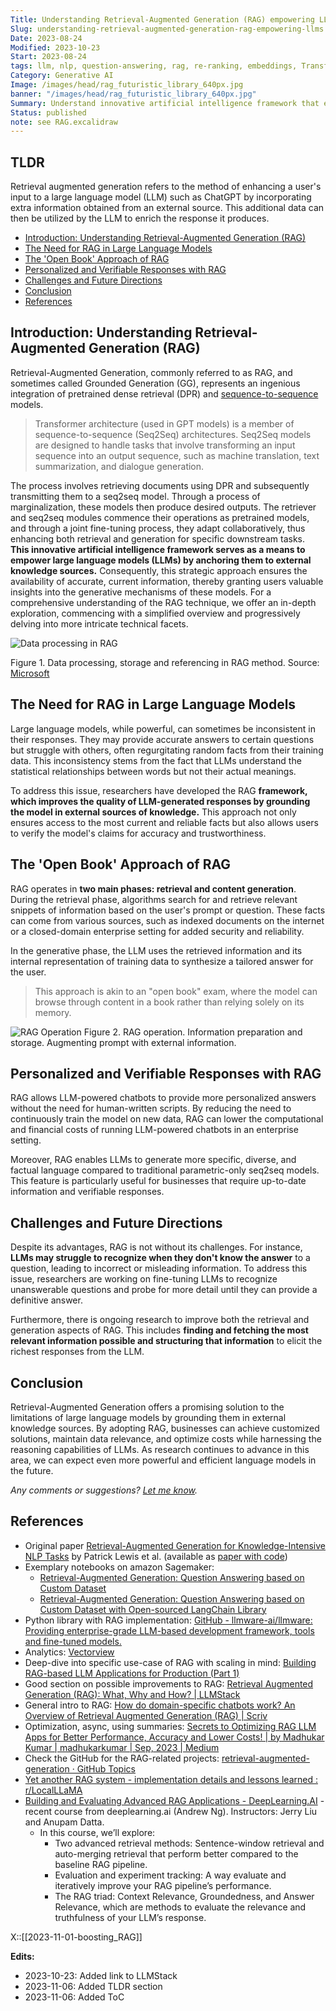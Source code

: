 ```yaml
---
Title: Understanding Retrieval-Augmented Generation (RAG) empowering LLMs
Slug: understanding-retrieval-augmented-generation-rag-empowering-llms
Date: 2023-08-24
Modified: 2023-10-23
Start: 2023-08-24
tags: llm, nlp, question-answering, rag, re-ranking, embeddings, Transformers, seq2seq, prompt, pretrained-dense-retrieval
Category: Generative AI
Image: /images/head/rag_futuristic_library_640px.jpg
banner: "/images/head/rag_futuristic_library_640px.jpg"
Summary: Understand innovative artificial intelligence framework that empower large language models (LLMs) by anchoring them to external knowledge sources with accurate, current information.
Status: published
note: see RAG.excalidraw
---
```

## TLDR

Retrieval augmented generation refers to the method of enhancing a user's input to a large language model (LLM) such as ChatGPT by incorporating extra information obtained from an external source. This additional data can then be utilized by the LLM to enrich the response it produces.

<!-- MarkdownTOC levels="2,3" autolink="true" autoanchor="true" -->

- [Introduction: Understanding Retrieval-Augmented Generation \(RAG\)](#introduction-understanding-retrieval-augmented-generation-rag)
- [The Need for RAG in Large Language Models](#the-need-for-rag-in-large-language-models)
- [The 'Open Book' Approach of RAG](#the-open-book-approach-of-rag)
- [Personalized and Verifiable Responses with RAG](#personalized-and-verifiable-responses-with-rag)
- [Challenges and Future Directions](#challenges-and-future-directions)
- [Conclusion](#conclusion)
- [References](#references)

<!-- /MarkdownTOC -->

<a id="introduction-understanding-retrieval-augmented-generation-rag"></a>

## Introduction: Understanding Retrieval-Augmented Generation (RAG)

Retrieval-Augmented Generation, commonly referred to as RAG, and sometimes called Grounded Generation (GG), represents an ingenious integration of pretrained dense retrieval (DPR) and [sequence-to-sequence](https://en.wikipedia.org/wiki/Seq2seq) models.

> Transformer architecture (used in GPT models) is a member of sequence-to-sequence (Seq2Seq) architectures. Seq2Seq models are designed to handle tasks that involve transforming an input sequence into an output sequence, such as machine translation, text summarization, and dialogue generation.

The process involves retrieving documents using DPR and subsequently transmitting them to a seq2seq model. Through a process of marginalization, these models then produce desired outputs. The retriever and seq2seq modules commence their operations as pretrained models, and through a joint fine-tuning process, they adapt collaboratively, thus enhancing both retrieval and generation for specific downstream tasks. **This innovative artificial intelligence framework serves as a means to empower large language models (LLMs) by anchoring them to external knowledge sources.** Consequently, this strategic approach ensures the availability of accurate, current information, thereby granting users valuable insights into the generative mechanisms of these models. For a comprehensive understanding of the RAG technique, we offer an in-depth exploration, commencing with a simplified overview and progressively delving into more intricate technical facets.

![Data processing in RAG](https://learn.microsoft.com/en-us/azure/machine-learning/media/concept-retrieval-augmented-generation/retrieval-augmented-generation-walkthrough.png?view=azureml-api-2#lightbox)

Figure 1. Data processing, storage and referencing in RAG method. Source: [Microsoft](https://learn.microsoft.com/en-us/azure/machine-learning/concept-retrieval-augmented-generation?view=azureml-api-2)

<a id="the-need-for-rag-in-large-language-models"></a>

## The Need for RAG in Large Language Models

Large language models, while powerful, can sometimes be inconsistent in their responses. They may provide accurate answers to certain questions but struggle with others, often regurgitating random facts from their training data. This inconsistency stems from the fact that LLMs understand the statistical relationships between words but not their actual meanings.

To address this issue, researchers have developed the RAG **framework, which improves the quality of LLM-generated responses by grounding the model in external sources of knowledge.** This approach not only ensures access to the most current and reliable facts but also allows users to verify the model's claims for accuracy and trustworthiness.

<a id="the-open-book-approach-of-rag"></a>

## The 'Open Book' Approach of RAG

RAG operates in **two main phases: retrieval and content generation**. During the retrieval phase, algorithms search for and retrieve relevant snippets of information based on the user's prompt or question. These facts can come from various sources, such as indexed documents on the internet or a closed-domain enterprise setting for added security and reliability.

In the generative phase, the LLM uses the retrieved information and its internal representation of training data to synthesize a tailored answer for the user.

> This approach is akin to an "open book" exam, where the model can browse through content in a book rather than relying solely on its memory.

![RAG Operation](/images/retrieval_augmented_generation/RAG.png)
Figure 2. RAG operation. Information preparation and storage. Augmenting prompt with external information.

<a id="personalized-and-verifiable-responses-with-rag"></a>

## Personalized and Verifiable Responses with RAG

RAG allows LLM-powered chatbots to provide more personalized answers without the need for human-written scripts. By reducing the need to continuously train the model on new data, RAG can lower the computational and financial costs of running LLM-powered chatbots in an enterprise setting.

Moreover, RAG enables LLMs to generate more specific, diverse, and factual language compared to traditional parametric-only seq2seq models. This feature is particularly useful for businesses that require up-to-date information and verifiable responses.

<a id="challenges-and-future-directions"></a>

## Challenges and Future Directions

Despite its advantages, RAG is not without its challenges. For instance, **LLMs may struggle to recognize when they don't know the answer** to a question, leading to incorrect or misleading information. To address this issue, researchers are working on fine-tuning LLMs to recognize unanswerable questions and probe for more detail until they can provide a definitive answer.

Furthermore, there is ongoing research to improve both the retrieval and generation aspects of RAG. This includes **finding and fetching the most relevant information possible and structuring that information** to elicit the richest responses from the LLM.

<a id="conclusion"></a>

## Conclusion

Retrieval-Augmented Generation offers a promising solution to the limitations of large language models by grounding them in external knowledge sources. By adopting RAG, businesses can achieve customized solutions, maintain data relevance, and optimize costs while harnessing the reasoning capabilities of LLMs. As research continues to advance in this area, we can expect even more powerful and efficient language models in the future.

*Any comments or suggestions? [Let me know](mailto:ksafjan@gmail.com?subject=Blog+post).*

<a id="references"></a>

## References

- Original paper [Retrieval-Augmented Generation for Knowledge-Intensive NLP Tasks](https://arxiv.org/abs/2005.11401) by Patrick Lewis et al. (available as [paper with code](https://paperswithcode.com/method/rag))
- Exemplary notebooks on amazon Sagemaker:
  - [Retrieval-Augmented Generation: Question Answering based on Custom Dataset](https://sagemaker-examples.readthedocs.io/en/latest/introduction_to_amazon_algorithms/jumpstart-foundation-models/question_answering_retrieval_augmented_generation/question_answering_jumpstart_knn.html)
  - [Retrieval-Augmented Generation: Question Answering based on Custom Dataset with Open-sourced LangChain Library](https://sagemaker-examples.readthedocs.io/en/latest/introduction_to_amazon_algorithms/jumpstart-foundation-models/question_answering_retrieval_augmented_generation/question_answering_langchain_jumpstart.html)
- Python library with RAG implementation: [GitHub - llmware-ai/llmware: Providing enterprise-grade LLM-based development framework, tools and fine-tuned models.](https://github.com/llmware-ai/llmware)
- Analytics: [Vectorview](https://www.vectorview.ai/)
- Deep-dive into specific use-case of RAG with scaling in mind: [Building RAG-based LLM Applications for Production (Part 1)](https://www.anyscale.com/blog/a-comprehensive-guide-for-building-rag-based-llm-applications-part-1)
- Good section on possible improvements to RAG: [Retrieval Augmented Generation (RAG): What, Why and How? | LLMStack](https://llmstack.ai/blog/retrieval-augmented-generation)
- General intro to RAG: [How do domain-specific chatbots work? An Overview of Retrieval Augmented Generation (RAG) | Scriv](https://scriv.ai/guides/retrieval-augmented-generation-overview/)
- Optimization, async, using summaries: [Secrets to Optimizing RAG LLM Apps for Better Performance, Accuracy and Lower Costs! | by Madhukar Kumar | madhukarkumar | Sep, 2023 | Medium](https://madhukarkumar.medium.com/secrets-to-optimizing-rag-llm-apps-for-better-accuracy-performance-and-lower-cost-da1014127c0a)
- Check the GitHub for the RAG-related projects: [retrieval-augmented-generation · GitHub Topics](https://github.com/topics/retrieval-augmented-generation?l=python)
- [Yet another RAG system - implementation details and lessons learned : r/LocalLLaMA](https://www.reddit.com/r/LocalLLaMA/comments/16cbimi/yet_another_rag_system_implementation_details_and/)
- [Building and Evaluating Advanced RAG Applications - DeepLearning.AI](https://www.deeplearning.ai/short-courses/building-evaluating-advanced-rag/) - recent course from deeplearning.ai (Andrew Ng). Instructors: Jerry Liu and Anupam Datta.
  - In this course, we’ll explore:
    - Two advanced retrieval methods: Sentence-window retrieval and auto-merging retrieval that perform better compared to the baseline RAG pipeline.
    - Evaluation and experiment tracking: A way evaluate and iteratively improve your RAG pipeline’s performance.
    - The RAG triad: Context Relevance, Groundedness, and Answer Relevance, which are methods to evaluate the relevance and truthfulness of your LLM’s response.

X::[[2023-11-01-boosting_RAG]]

**Edits:**

- 2023-10-23: Added link to LLMStack
- 2023-11-06: Added TLDR section
- 2023-11-06: Added ToC

